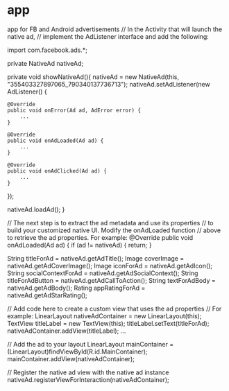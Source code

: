 # app
app for FB and Android advertisements
// In the Activity that will launch the native ad,
// implement the AdListener interface and add the following:

import com.facebook.ads.*;

private NativeAd nativeAd;

private void showNativeAd(){
  nativeAd = new NativeAd(this, "355403327897065_790340137736713");
  nativeAd.setAdListener(new AdListener() {

    @Override
    public void onError(Ad ad, AdError error) {
        ...
    }

    @Override
    public void onAdLoaded(Ad ad) {
        ...
    }

    @Override
    public void onAdClicked(Ad ad) {
        ...
    }
  });

  nativeAd.loadAd();
}

// The next step is to extract the ad metadata and use its properties 
// to build your customized native UI. Modify the onAdLoaded function 
// above to retrieve the ad properties. For example:
@Override
public void onAdLoaded(Ad ad) {
  if (ad != nativeAd) {
    return;
  }

  String titleForAd = nativeAd.getAdTitle();
  Image coverImage = nativeAd.getAdCoverImage();
  Image iconForAd = nativeAd.getAdIcon();
  String socialContextForAd = nativeAd.getAdSocialContext();
  String titleForAdButton = nativeAd.getAdCallToAction();
  String textForAdBody = nativeAd.getAdBody();
  Rating appRatingForAd = nativeAd.getAdStarRating();

  // Add code here to create a custom view that uses the ad properties
  // For example:
  LinearLayout nativeAdContainer = new LinearLayout(this);
  TextView titleLabel = new TextView(this);
  titleLabel.setText(titleForAd);
  nativeAdContainer.addView(titleLabel);
  ...

  // Add the ad to your layout
  LinearLayout mainContainer = (LinearLayout)findViewById(R.id.MainContainer);
  mainContainer.addView(nativeAdContainer);

  // Register the native ad view with the native ad instance
  nativeAd.registerViewForInteraction(nativeAdContainer);

